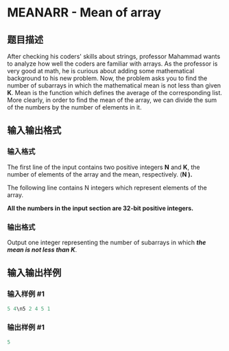 # MEANARR - Mean of array

## 题目描述

 After checking his coders' skills about strings, professor Mahammad wants to analyze how well the coders are familiar with arrays. As the professor is very good at math, he is curious about adding some mathematical background to his new problem. Now, the problem asks you to find the number of subarrays in which the mathematical mean is not less than given **K**. Mean is the function which defines the average of the corresponding list. More clearly, in order to find the mean of the array, we can divide the sum of the numbers by the number of elements in it.

## 输入输出格式

### 输入格式

The first line of the input contains two positive integers **N** and **K**, the number of elements of the array and the mean, respectively. (**N ).**

The following line contains N integers which represent elements of the array.

**All the numbers in the input section are 32-bit positive integers.**

### 输出格式

Output one integer representing the number of subarrays in which **_the mean is not less than K_**.

## 输入输出样例

### 输入样例 #1

```cpp
5 4\n5 2 4 5 1
```


### 输出样例 #1

```cpp
5
```


